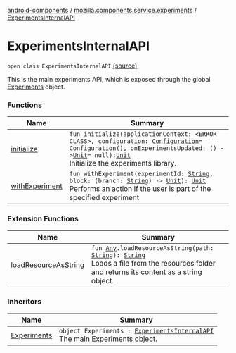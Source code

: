 [android-components](../../index.md) / [mozilla.components.service.experiments](../index.md) / [ExperimentsInternalAPI](./index.md)

# ExperimentsInternalAPI

`open class ExperimentsInternalAPI` [(source)](https://github.com/mozilla-mobile/android-components/blob/master/components/service/experiments/src/main/java/mozilla/components/service/experiments/Experiments.kt#L18)

This is the main experiments API, which is exposed through the global [Experiments](../-experiments.md) object.

### Functions

| Name | Summary |
|---|---|
| [initialize](initialize.md) | `fun initialize(applicationContext: <ERROR CLASS>, configuration: `[`Configuration`](../-configuration/index.md)` = Configuration(), onExperimentsUpdated: () -> `[`Unit`](https://kotlinlang.org/api/latest/jvm/stdlib/kotlin/-unit/index.html)` = null): `[`Unit`](https://kotlinlang.org/api/latest/jvm/stdlib/kotlin/-unit/index.html)<br>Initialize the experiments library. |
| [withExperiment](with-experiment.md) | `fun withExperiment(experimentId: `[`String`](https://kotlinlang.org/api/latest/jvm/stdlib/kotlin/-string/index.html)`, block: (branch: `[`String`](https://kotlinlang.org/api/latest/jvm/stdlib/kotlin/-string/index.html)`) -> `[`Unit`](https://kotlinlang.org/api/latest/jvm/stdlib/kotlin/-unit/index.html)`): `[`Unit`](https://kotlinlang.org/api/latest/jvm/stdlib/kotlin/-unit/index.html)<br>Performs an action if the user is part of the specified experiment |

### Extension Functions

| Name | Summary |
|---|---|
| [loadResourceAsString](../../mozilla.components.support.test.file/kotlin.-any/load-resource-as-string.md) | `fun `[`Any`](https://kotlinlang.org/api/latest/jvm/stdlib/kotlin/-any/index.html)`.loadResourceAsString(path: `[`String`](https://kotlinlang.org/api/latest/jvm/stdlib/kotlin/-string/index.html)`): `[`String`](https://kotlinlang.org/api/latest/jvm/stdlib/kotlin/-string/index.html)<br>Loads a file from the resources folder and returns its content as a string object. |

### Inheritors

| Name | Summary |
|---|---|
| [Experiments](../-experiments.md) | `object Experiments : `[`ExperimentsInternalAPI`](./index.md)<br>The main Experiments object. |
